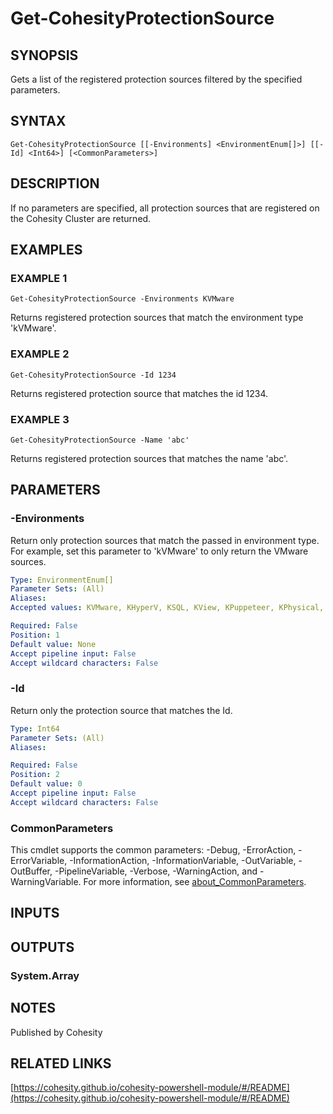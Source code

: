 # Get-CohesityProtectionSource

## SYNOPSIS
Gets a list of the registered protection sources filtered by the specified parameters.

## SYNTAX

```
Get-CohesityProtectionSource [[-Environments] <EnvironmentEnum[]>] [[-Id] <Int64>] [<CommonParameters>]
```

## DESCRIPTION
If no parameters are specified, all protection sources that are registered on the Cohesity Cluster are returned.

## EXAMPLES

### EXAMPLE 1
```
Get-CohesityProtectionSource -Environments KVMware
```

Returns registered protection sources that match the environment type 'kVMware'.

### EXAMPLE 2
```
Get-CohesityProtectionSource -Id 1234
```

Returns registered protection source that matches the id 1234.

### EXAMPLE 3
```
Get-CohesityProtectionSource -Name 'abc'
```

Returns registered protection sources that matches the name 'abc'.

## PARAMETERS

### -Environments
Return only protection sources that match the passed in environment type.
For example, set this parameter to 'kVMware' to only return the VMware sources.

```yaml
Type: EnvironmentEnum[]
Parameter Sets: (All)
Aliases:
Accepted values: KVMware, KHyperV, KSQL, KView, KPuppeteer, KPhysical, KPure, KNimble, KAzure, KNetapp, KAgent, KGenericNas, KAcropolis, KPhysicalFiles, KIsilon, KGPFS, KKVM, KAWS, KExchange, KHyperVVSS, KOracle, KGCP, KFlashBlade, KAWSNative, KO365, KO365Outlook, KHyperFlex, KGCPNative, KAzureNative, KKubernetes, KElastifile, KAD, KRDSSnapshotManager, KVCD

Required: False
Position: 1
Default value: None
Accept pipeline input: False
Accept wildcard characters: False
```

### -Id
Return only the protection source that matches the Id.

```yaml
Type: Int64
Parameter Sets: (All)
Aliases:

Required: False
Position: 2
Default value: 0
Accept pipeline input: False
Accept wildcard characters: False
```

### CommonParameters
This cmdlet supports the common parameters: -Debug, -ErrorAction, -ErrorVariable, -InformationAction, -InformationVariable, -OutVariable, -OutBuffer, -PipelineVariable, -Verbose, -WarningAction, and -WarningVariable. For more information, see [about_CommonParameters](http://go.microsoft.com/fwlink/?LinkID=113216).

## INPUTS

## OUTPUTS

### System.Array
## NOTES
Published by Cohesity

## RELATED LINKS

[https://cohesity.github.io/cohesity-powershell-module/#/README](https://cohesity.github.io/cohesity-powershell-module/#/README)

